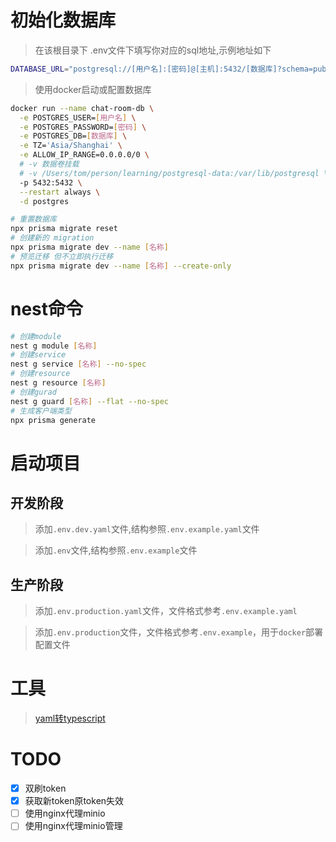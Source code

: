 # 初始化数据库

> 在该根目录下 .env文件下填写你对应的sql地址,示例地址如下

<!--
# Environment variables declared in this file are automatically made available to Prisma.
# See the documentation for more detail: https://pris.ly/d/prisma-schema#accessing-environment-variables-from-the-schema

# Prisma supports the native connection string format for PostgreSQL, MySQL, SQLite, SQL Server, MongoDB and CockroachDB.
# See the documentation for all the connection string options: https://pris.ly/d/connection-strings
-->
 <!-- 注意docker部署时需要指定docker数据库容器名称为部署localhost -->
```bash
DATABASE_URL="postgresql://[用户名]:[密码]@[主机]:5432/[数据库]?schema=public"
```

> 使用docker启动或配置数据库

``` bash
docker run --name chat-room-db \
  -e POSTGRES_USER=[用户名] \
  -e POSTGRES_PASSWORD=[密码] \
  -e POSTGRES_DB=[数据库] \
  -e TZ='Asia/Shanghai' \
  -e ALLOW_IP_RANGE=0.0.0.0/0 \
  # -v 数据卷挂载
  # -v /Users/tom/person/learning/postgresql-data:/var/lib/postgresql \
  -p 5432:5432 \
  --restart always \
  -d postgres 
```

```bash
# 重置数据库
npx prisma migrate reset 
# 创建新的 migration
npx prisma migrate dev --name [名称]
# 预览迁移 但不立即执行迁移
npx prisma migrate dev --name [名称] --create-only
```

# nest命令

```bash
# 创建module
nest g module [名称]
# 创建service
nest g service [名称] --no-spec 
# 创建resource
nest g resource [名称]
# 创建gurad
nest g guard [名称] --flat --no-spec
# 生成客户端类型
npx prisma generate
```

# 启动项目

## 开发阶段

> 添加`.env.dev.yaml`文件,结构参照`.env.example.yaml`文件

> 添加`.env`文件,结构参照`.env.example`文件

## 生产阶段

> 添加`.env.production.yaml`文件，文件格式参考`.env.example.yaml`

> 添加`.env.production`文件，文件格式参考`.env.example`，用于`docker`部署配置文件

# 工具

> [yaml转typescript](https://portal.he3app.com/home/extension/yaml-to-typescript-interface)

# TODO

- [x]  双刷token
- [x]  获取新token原token失效
- [ ]  使用nginx代理minio
- [ ]  使用nginx代理minio管理